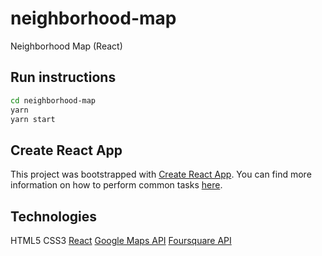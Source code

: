 # neighborhood-map
Neighborhood Map (React)

## Run instructions
```bash
cd neighborhood-map
yarn
yarn start
```

## Create React App
This project was bootstrapped with [Create React App](https://github.com/facebookincubator/create-react-app). You can find more information on how to perform common tasks [here](https://github.com/facebookincubator/create-react-app/blob/master/packages/react-scripts/template/README.md).

## Technologies
HTML5
CSS3
[React](https://reactjs.org/)
[Google Maps API](https://developers.google.com/maps/documentation/)
[Foursquare API](https://developer.foursquare.com/docs)
